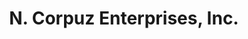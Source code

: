 ---
title: "N. Corpuz Enterprises, Inc."
url: /laoag/n-corpuz-enterprises-inc/
shop: office supplies
---